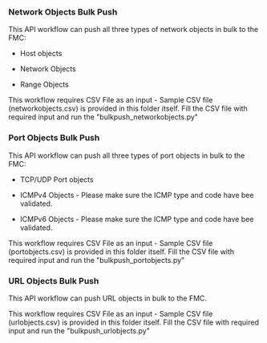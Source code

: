 ### Network Objects Bulk Push
 
 This API workflow can push all three types of network objects in bulk to the FMC:
 
 - Host objects
  
 - Network Objects
  
 - Range Objects


This workflow requires CSV File as an input - Sample CSV file (networkobjects.csv) is provided in this folder itself. Fill the CSV file with required input and run the "bulkpush_networkobjects.py"


### Port Objects Bulk Push 

This API workflow can push all three types of port objects in bulk to the FMC:

 - TCP/UDP Port objects

 - ICMPv4 Objects - Please make sure the ICMP type and code have bee validated.

 - ICMPv6 Objects - Please make sure the ICMP type and code have bee validated.


This workflow requires CSV File as an input - Sample CSV file (portobjects.csv) is provided in this folder itself. Fill the CSV file with required input and run the "bulkpush_portobjects.py"

### URL Objects Bulk Push 

This API workflow can push URL objects in bulk to the FMC.

This workflow requires CSV File as an input - Sample CSV file (urlobjects.csv) is provided in this folder itself. Fill the CSV file with required input and run the "bulkpush_urlobjects.py"
